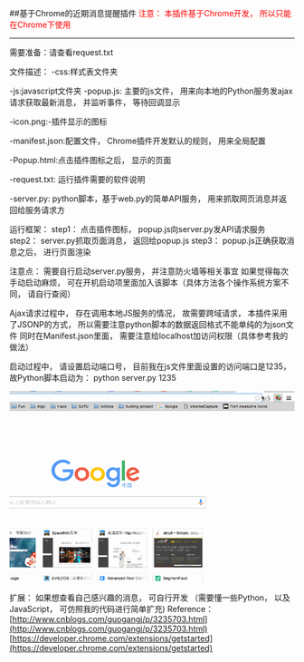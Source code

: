 ##基于Chrome的近期消息提醒插件
<span style="color:red">注意： 本插件基于Chrome开发， 所以只能在Chrome下使用</span>

---




需要准备：请查看request.txt



文件描述：
-css:样式表文件夹

-js:javascript文件夹
	-popup.js: 主要的js文件， 用来向本地的Python服务发ajax请求获取最新消息， 并监听事件， 等待回调显示

-icon.png:-插件显示的图标

-manifest.json:配置文件， Chrome插件开发默认的规则， 用来全局配置

-Popup.html:点击插件图标之后， 显示的页面

-request.txt: 运行插件需要的软件说明

-server.py: python脚本，基于web.py的简单API服务， 用来抓取网页消息并返回给服务请求方



运行框架：
step1： 点击插件图标， popup.js向server.py发API请求服务
step2： server.py抓取页面消息， 返回给popup.js
step3： popup.js正确获取消息之后， 进行页面渲染


注意点：
需要自行启动server.py服务， 并注意防火墙等相关事宜
如果觉得每次手动启动麻烦， 可在开机启动项里面加入该脚本（具体方法各个操作系统方案不同， 请自行查阅）

Ajax请求过程中， 存在调用本地JS服务的情况， 故需要跨域请求， 本插件采用了JSONP的方式， 所以需要注意python脚本的数据返回格式不能单纯的为json文件
同时在Manifest.json里面， 需要注意给localhost加访问权限（具体参考我的做法）

启动过程中， 请设置启动端口号， 目前我在js文件里面设置的访问端口是1235，故Python脚本启动为： 
python server.py 1235

![image](xg.gif)



扩展：
如果想查看自己感兴趣的消息， 可自行开发
（需要懂一些Python， 以及JavaScript， 可仿照我的代码进行简单扩充)
Reference：<br>
[http://www.cnblogs.com/guogangj/p/3235703.html](http://www.cnblogs.com/guogangj/p/3235703.html)
<br>
[https://developer.chrome.com/extensions/getstarted](https://developer.chrome.com/extensions/getstarted)



